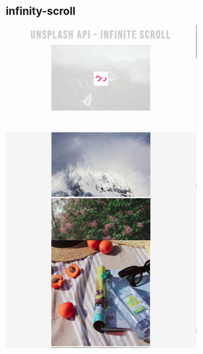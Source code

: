 # infinity-scroll

<img src="https://github.com/Rahulbeniwal26119/infinity-scroll/blob/master/scr/infinity1.png" width="1200px" align="center"/>
<img src="https://github.com/Rahulbeniwal26119/infinity-scroll/blob/master/scr/infinity2.png" width="1200px" align="center"/>
<img src="https://github.com/Rahulbeniwal26119/infinity-scroll/blob/master/scr/infinity3.png" width="1200px" align="center"/>
